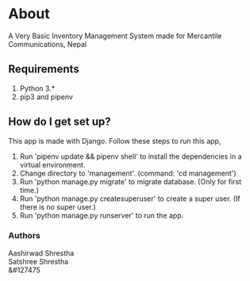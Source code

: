 # About #

A Very Basic Inventory Management System made for Mercantile Communications, Nepal  

## Requirements ##

1. Python 3.*  
2. pip3 and pipenv

## How do I get set up? ##

This app is made with Django. Follow these steps to run this app,  

1. Run 'pipenv update && pipenv shell' to install the dependencies in a virtual environment.  
2. Change directory to 'management'. (command: 'cd management')  
3. Run 'python manage.py migrate' to migrate database. (Only for first time.)  
4. Run 'python manage.py createsuperuser' to create a super user. (If there is no super user.)  
5. Run 'python manage.py runserver' to run the app.  

### Authors ###

Aashirwad Shrestha  
Satshree Shrestha  
&#127475